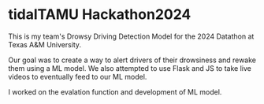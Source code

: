 ﻿# tidalTAMU Hackathon2024

This is my team's Drowsy Driving Detection Model for the 2024 Datathon at Texas A&M University.

Our goal was to create a way to alert drivers of their drowsiness and rewake them using a ML model. We also attempted to use Flask and JS to take live videos to eventually feed to our ML model.

I worked on the evalation function and development of ML model.

